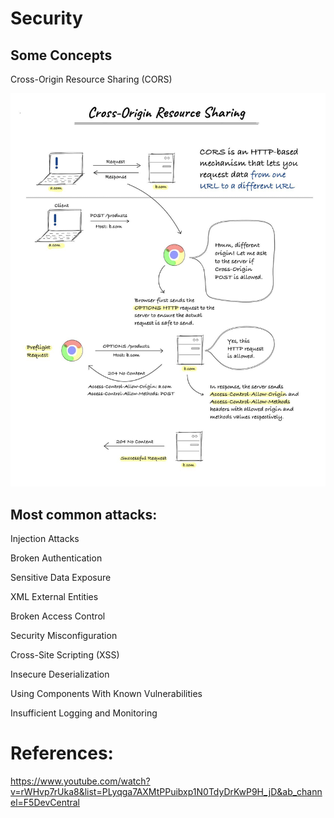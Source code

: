# Security

## Some Concepts

Cross-Origin Resource Sharing (CORS)

<p align="center">
  <img src="https://github.com/RobertoFreireFerrazPassos/Security/blob/main/img/CORS.jpeg?raw=true">
</p>

## Most common attacks:

Injection Attacks

Broken Authentication

Sensitive Data Exposure

XML External Entities

Broken Access Control

Security Misconfiguration

Cross-Site Scripting (XSS)

Insecure Deserialization

Using Components With Known Vulnerabilities

Insufficient Logging and Monitoring

# References:

https://www.youtube.com/watch?v=rWHvp7rUka8&list=PLyqga7AXMtPPuibxp1N0TdyDrKwP9H_jD&ab_channel=F5DevCentral
